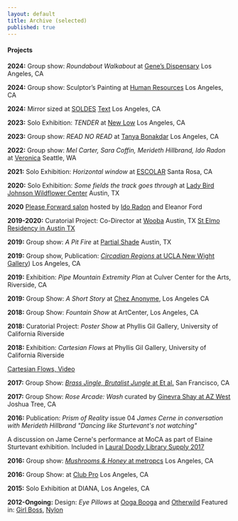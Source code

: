 ```yaml
---
layout: default
title: Archive (selected)
published: true
---
```


#### Projects

**2024:** Group show: *Roundabout Walkabout* at [Gene’s Dispensary](https://www.genesdispensary.ca/now) Los Angeles, CA

**2024:** Group show: Sculptor’s Painting at [Human Resources](https://www.h-r.la/event/sculptors-painting/) Los Angeles, CA

**2024:** Mirror sized at [SOLDES](https://soldes.la) [Text](https://files.cargocollective.com/c1285021/SOLDES_PR_MirrorSize.pdf) Los Angeles, CA

**2023:**  Solo Exhibition: *TENDER* at [New Low](https://www.newlow.info/merideth-hillbrand) Los Angeles, CA

**2023:** Group show: *READ NO READ* at [Tanya Bonakdar](https://www.tanyabonakdargallery.com/exhibitions/656-read-no-read-organized-by-lisa-williamson-tanya-bonakdar-gallery-los-angeles/) Los Angeles, CA

**2022:** Group show: *Mel Carter, Sara Coffin, Merideth Hillbrand, Ido Radon* at [Veronica](https://veronica-projectspace.com/feb-2022) Seattle, WA

**2021:** Solo Exhibition: *Horizontal window* at [ESCOLAR](https://escolar.center/2021/08/21/Merideth_Hillbrand.html) Santa Rosa, CA

**2020:** Solo Exhibition: *Some fields the track goes through* at [Lady Bird Johnson Wildflower Center](https://www.wildflower.org/) Austin, TX

**2020** [Please Forward salon](https://www.twitch.tv/videos/590364510) hosted by [Ido Radon](http://www.idoradon.com/) and Eleanor Ford

**2019-2020:** Curatorial Project: Co-Director at [Wooba](https://wooba.xyz) Austin, TX
[St Elmo Residency in Austin TX](https://art.utexas.edu/news/merideth-hillbrand-selected-2019-st-elmo-arts-residency-fellow)

**2019:** Group show: *A Pit Fire* at [Partial Shade](https://partialshade.info/a-pit-fire) Austin, TX

**2019:** Group show, Publication: [*Circadian Regions* at UCLA New Wight Gallery](https://arts.ucla.edu/single/circadian-region/)) Los Angeles, CA

**2019:** Exhibition: *Pipe Mountain Extremity Plan* at Culver Center for the Arts, Riverside, CA

**2019:** Group Show: *A Short Story* at [Chez Anonyme](https://www.instagram.com/chezanonyme/), Los Angeles CA

**2018:** Group Show: *Fountain Show* at ArtCenter, Los Angeles, CA

**2018:** Curatorial Project: *Poster Show* at Phyllis Gil Gallery, University of California Riverside

**2018:** Exhibition: *Cartesian Flows* at Phyllis Gil Gallery, University of California Riverside

[Cartesian Flows, Video](https://vimeo.com/250360523)

**2017:** Group Show: [*Brass Jingle, Brutalist Jungle* at Et al.](https://etaletc.com/brass-jingle-brutalist-jungle) San Francisco, CA

**2017:** Group Show: *Rose Arcade: Wash* curated by [Ginevra Shay at AZ West](http://ginevrashay.com/curatorial/wash/) Joshua Tree, CA

**2016:** Publication: *Prism of Reality* issue 04 *James Cerne in conversation with Merideth Hillbrand "Dancing like Sturtevant's not watching"*

A discussion on Jame Cerne's performance at MoCA as part of Elaine Sturtevant exhibition. Included in [Laural Doody Library Supply 2017](https://ldlibrarysupply.com/2017)

**2016:** Group show: [*Mushrooms & Honey* at metropcs](https://metropcs.la/mushrooms/#mushrooms) Los Angeles, CA

**2016:** Group Show: at [Club Pro](http://www.clubpro.la/hannah-boone-aria-dean-merideth-hillbrand) Los Angeles, CA

**2015:** Solo Exhibition at DIANA, Los Angeles, CA

**2012-Ongoing:** Design: *Eye Pillows* at [Ooga Booga](https://www.oogaboogastore.com/shop/art/detail/Hillbrand-EyePillows.html) and [Otherwild](https://otherwild.com/) Featured in: [Girl Boss](https://www.girlboss.com/beauty/2018-2-7-valentines-day-gifts), [Nylon](https://nylon.com/astrology-gifts-every-zodiac-sign)
